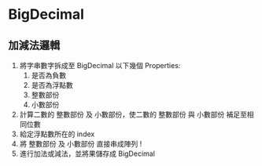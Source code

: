 # BigDecimal

## 加減法邏輯

1. 將字串數字拆成至 BigDecimal 以下幾個 Properties:
   1. 是否為負數
   1. 是否為浮點數
   1. 整數部份
   1. 小數部份
1. 計算二數的 整數部份 及 小數部份，使二數的 整數部份 與 小數部份 補足至相同位數
1. 給定浮點數所在的 index
1. 將 整數部份 及 小數部份 直接串成陣列 !
1. 進行加法或減法，並將果儲存成 BigDecimal

